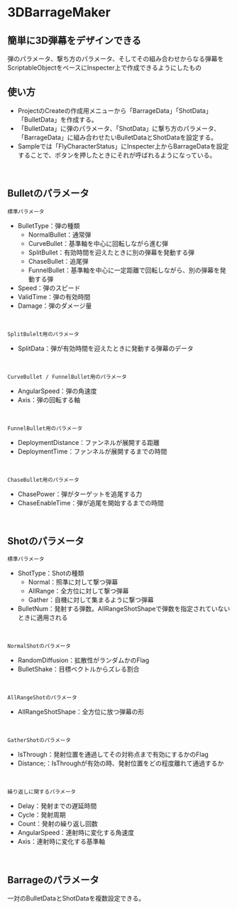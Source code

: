 # 3DBarrageMaker
## 簡単に3D弾幕をデザインできる
弾のパラメータ、撃ち方のパラメータ、そしてその組み合わせからなる弾幕をScriptableObjectをベースにInspecter上で作成できるようにしたもの
<br>

## 使い方
- ProjectのCreateの作成用メニューから「BarrageData」「ShotData」「BulletData」を作成する。
- 「BulletData」に弾のパラメータ、「ShotData」に撃ち方のパラメータ、「BarrageData」に組み合わせたいBulletDataとShotDataを設定する。
- Sampleでは「FlyCharacterStatus」にInspecter上からBarrageDataを設定することで、ボタンを押したときにそれが呼ばれるようになっている。
<br>

## Bulletのパラメータ
`標準パラメータ`
- BulletType：弾の種類
  - NormalBullet：通常弾
  - CurveBullet：基準軸を中心に回転しながら進む弾
  - SplitBullet：有効時間を迎えたときに別の弾幕を発動する弾
  - ChaseBullet：追尾弾
  - FunnelBullet：基準軸を中心に一定距離で回転しながら、別の弾幕を発動する弾
- Speed：弾のスピード
- ValidTime：弾の有効時間
- Damage：弾のダメージ量
<br>

`SplitBulelt用のパラメータ`
- SplitData：弾が有効時間を迎えたときに発動する弾幕のデータ
<br>

`CurveBullet / FunnelBullet用のパラメータ`
- AngularSpeed：弾の角速度
-  Axis：弾の回転する軸
<br>

`FunnelBullet用のパラメータ`
- DeploymentDistance：ファンネルが展開する距離
- DeploymentTime：ファンネルが展開するまでの時間
<br>

`ChaseBullet用のパラメータ`
- ChasePower：弾がターゲットを追尾する力
- ChaseEnableTime：弾が追尾を開始するまでの時間
<br>

## Shotのパラメータ
`標準パラメータ`
- ShotType：Shotの種類
  - Normal：照準に対して撃つ弾幕
  - AllRange：全方位に対して撃つ弾幕
  - Gather：自機に対して集まるように撃つ弾幕
- BulletNum：発射する弾数。AllRangeShotShapeで弾数を指定されていないときに適用される
<br>

`NormalShotのパラメータ`
- RandomDiffusion：拡散性がランダムかのFlag
- BulletShake：目標ベクトルからズレる割合
<br>

`AllRangeShotのパラメータ`
- AllRangeShotShape：全方位に放つ弾幕の形
<br>

`GatherShotのパラメータ`
- IsThrough：発射位置を通過してその対称点まで有効にするかのFlag
- Distance;：IsThroughが有効の時、発射位置をどの程度離れて通過するか
<br>

`繰り返しに関するパラメータ`
- Delay：発射までの遅延時間
- Cycle：発射周期
- Count：発射の繰り返し回数
- AngularSpeed：連射時に変化する角速度
- Axis：連射時に変化する基準軸
<br>

## Barrageのパラメータ
一対のBulletDataとShotDataを複数設定できる。
